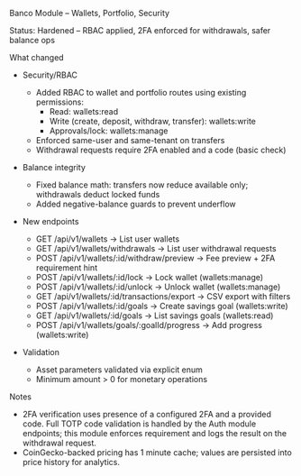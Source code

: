 Banco Module – Wallets, Portfolio, Security

Status: Hardened – RBAC applied, 2FA enforced for withdrawals, safer balance ops

What changed

- Security/RBAC
  - Added RBAC to wallet and portfolio routes using existing permissions:
    - Read: wallets:read
    - Write (create, deposit, withdraw, transfer): wallets:write
    - Approvals/lock: wallets:manage
  - Enforced same-user and same-tenant on transfers
  - Withdrawal requests require 2FA enabled and a code (basic check)

- Balance integrity
  - Fixed balance math: transfers now reduce available only; withdrawals deduct locked funds
  - Added negative-balance guards to prevent underflow

- New endpoints
  - GET /api/v1/wallets → List user wallets
  - GET /api/v1/wallets/withdrawals → List user withdrawal requests
  - POST /api/v1/wallets/:id/withdraw/preview → Fee preview + 2FA requirement hint
  - POST /api/v1/wallets/:id/lock → Lock wallet (wallets:manage)
  - POST /api/v1/wallets/:id/unlock → Unlock wallet (wallets:manage)
  - GET /api/v1/wallets/:id/transactions/export → CSV export with filters
  - POST /api/v1/wallets/:id/goals → Create savings goal (wallets:write)
  - GET /api/v1/wallets/:id/goals → List savings goals (wallets:read)
  - POST /api/v1/wallets/goals/:goalId/progress → Add progress (wallets:write)

- Validation
  - Asset parameters validated via explicit enum
  - Minimum amount > 0 for monetary operations

Notes

- 2FA verification uses presence of a configured 2FA and a provided code. Full TOTP code validation is handled by the Auth module endpoints; this module enforces requirement and logs the result on the withdrawal request.
- CoinGecko-backed pricing has 1 minute cache; values are persisted into price history for analytics.
